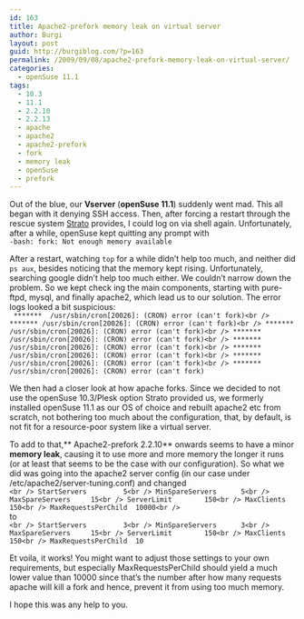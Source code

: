 ```yaml
---
id: 163
title: Apache2-prefork memory leak on virtual server
author: Burgi
layout: post
guid: http://burgiblog.com/?p=163
permalink: /2009/09/08/apache2-prefork-memory-leak-on-virtual-server/
categories:
  - openSuse 11.1
tags:
  - 10.3
  - 11.1
  - 2.2.10
  - 2.2.13
  - apache
  - apache2
  - apache2-prefork
  - fork
  - memory leak
  - openSuse
  - prefork
---
```



Out of the blue, our **Vserver** (**openSuse 11.1**) suddenly went mad. This all began with it denying SSH access. Then, after forcing a restart through the rescue system <a title="Strato" href="http://strato.de" target="_blank">Strato</a> provides, I could log on via shell again. Unfortunately, after a while, openSuse kept quitting any prompt with  
`-bash: fork: Not enough memory available`  
<!--more-->

After a restart, watching `top` for a while didn&#8217;t help too much, and neither did `ps aux`, besides noticing that the memory kept rising. Unfortunately, searching google didn&#8217;t help too much either. We couldn&#8217;t narrow down the problem. So we kept check ing the main components, starting with pure-ftpd, mysql, and finally apache2, which lead us to our solution. The error logs looked a bit suspicious:  
` *******  /usr/sbin/cron[20026]: (CRON) error (can't fork)<br />
******* /usr/sbin/cron[20026]: (CRON) error (can't fork)<br />
******* /usr/sbin/cron[20026]: (CRON) error (can't fork)<br />
******* /usr/sbin/cron[20026]: (CRON) error (can't fork)<br />
******* /usr/sbin/cron[20026]: (CRON) error (can't fork)<br />
******* /usr/sbin/cron[20026]: (CRON) error (can't fork)<br />
******* /usr/sbin/cron[20026]: (CRON) error (can't fork)<br />
******* /usr/sbin/cron[20026]: (CRON) error (can't fork)`

We then had a closer look at how apache forks. Since we decided to not use the openSuse 10.3/Plesk option Strato provided us, we formerly installed openSuse 11.1 as our OS of choice and rebuilt apache2 etc from scratch, not bothering too much about the configuration, that, by default, is not fit for a resource-poor system like a virtual server.

To add to that,** Apache2-prefork 2.2.10** onwards seems to have a minor **memory leak**, causing it to use more and more memory the longer it runs (or at least that seems to be the case with our configuration). So what we did was going into the apache2 server config (in our case under /etc/apache2/server-tuning.conf) and changed  
`<br />
StartServers         5<br />
MinSpareServers      5<br />
MaxSpareServers     15<br />
ServerLimit        150<br />
MaxClients         150<br />
MaxRequestsPerChild  10000<br />
`  
to  
`<br />
StartServers         3<br />
MinSpareServers      3<br />
MaxSpareServers     15<br />
ServerLimit        150<br />
MaxClients         150<br />
MaxRequestsPerChild  10`

Et voila, it works! You might want to adjust those settings to your own requirements, but especially MaxRequestsPerChild should yield a much lower value than 10000 since that&#8217;s the number after how many requests apache will kill a fork and hence, prevent it from using too much memory.

I hope this was any help to you.

